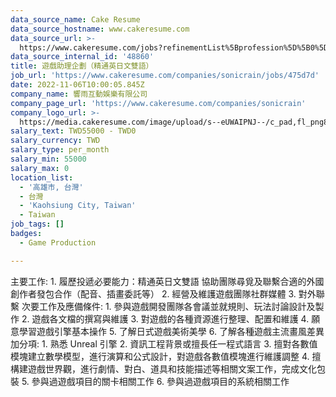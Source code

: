 ```yaml
---
data_source_name: Cake Resume
data_source_hostname: www.cakeresume.com
data_source_url: >-
  https://www.cakeresume.com/jobs?refinementList%5Bprofession%5D%5B0%5D=game-production&range%5Bsalary_range%5D%5Bmin%5D=1000000
data_source_internal_id: '48860'
title: 遊戲助理企劃（精通英日文雙語）
job_url: 'https://www.cakeresume.com/companies/sonicrain/jobs/475d7d'
date: 2022-11-06T10:00:05.845Z
company_name: 響雨互動娛樂有限公司
company_page_url: 'https://www.cakeresume.com/companies/sonicrain'
company_logo_url: >-
  https://media.cakeresume.com/image/upload/s--eUWAIPNJ--/c_pad,fl_png8,h_200,w_200/v1665990604/lkyaecn994iyt3sjg5m7.png
salary_text: TWD55000 - TWD0
salary_currency: TWD
salary_type: per_month
salary_min: 55000
salary_max: 0
location_list:
  - '高雄市, 台灣'
  - 台灣
  - 'Kaohsiung City, Taiwan'
  - Taiwan
job_tags: []
badges:
  - Game Production

---
```


主要工作: 1. 履歷投遞必要能力：精通英日文雙語 協助團隊尋覓及聯繫合適的外國創作者發包合作（配音、插畫委託等） 2. 經營及維護遊戲團隊社群媒體 3. 對外聯繫 次要工作及應備條件: 1. 參與遊戲開發團隊各會議並就規則、玩法討論設計及製作 2. 遊戲各文檔的撰寫與維護 3. 對遊戲的各種資源進行整理、配置和維護 4. 願意學習遊戲引擎基本操作 5. 了解日式遊戲美術美學 6. 了解各種遊戲主流畫風差異 加分項: 1. 熟悉 Unreal 引擎 2. 資訊工程背景或擅長任一程式語言 3. 擅對各數值模塊建立數學模型，進行演算和公式設計，對遊戲各數值模塊進行維護調整 4. 擅構建遊戲世界觀，進行劇情、對白、道具和技能描述等相關文案工作，完成文化包裝 5. 參與過遊戲項目的關卡相關工作 6. 參與過遊戲項目的系統相關工作